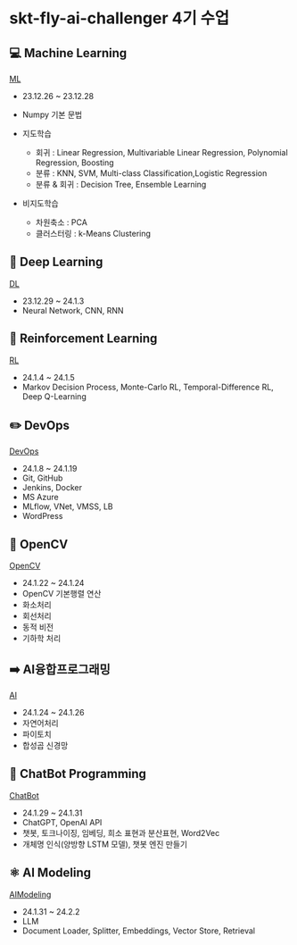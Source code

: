 # skt-fly-ai-challenger 4기 수업

## 💻 Machine Learning
[ML](https://github.com/SeoyoungOhMe/skt-fly-ai-challenger-class/tree/master/ML)
- 23.12.26 ~ 23.12.28
- Numpy 기본 문법
- 지도학습 
    - 회귀 : Linear Regression, Multivariable Linear Regression, Polynomial Regression, Boosting
    - 분류 : KNN, SVM, Multi-class Classification,Logistic Regression
    - 분류 & 회귀 :  Decision Tree, Ensemble Learning
      
- 비지도학습
    - 차원축소 : PCA
    - 클러스터링 : k-Means Clustering

## 🔗 Deep Learning
[DL](https://github.com/SeoyoungOhMe/skt-fly-ai-challenger-class/tree/master/DL)
- 23.12.29 ~ 24.1.3
- Neural Network, CNN, RNN

## 📌 Reinforcement Learning
[RL](https://github.com/SeoyoungOhMe/skt-fly-ai-challenger-class/tree/master/RL)
- 24.1.4 ~ 24.1.5
- Markov Decision Process, Monte-Carlo RL, Temporal-Difference RL, Deep Q-Learning

## ✏️ DevOps
[DevOps](https://github.com/SeoyoungOhMe/skt-fly-ai-challenger-class/tree/master/DevOps)
- 24.1.8 ~ 24.1.19
- Git, GitHub
- Jenkins, Docker
- MS Azure
- MLflow, VNet, VMSS, LB
- WordPress

## 📂 OpenCV
[OpenCV](https://github.com/SeoyoungOhMe/skt-fly-ai-challenger-class/tree/master/OpenCV)
- 24.1.22 ~ 24.1.24
- OpenCV 기본행렬 연산
- 화소처리
- 회선처리
- 동적 비전
- 기하학 처리

## ➡️ AI융합프로그래밍
[AI](https://github.com/SeoyoungOhMe/skt-fly-ai-challenger-class/tree/master/AI)
- 24.1.24 ~ 24.1.26
- 자연어처리
- 파이토치
- 합성곱 신경망

## 👥 ChatBot Programming
[ChatBot](https://github.com/SeoyoungOhMe/skt-fly-ai-challenger-class/tree/master/ChatBot)
- 24.1.29 ~ 24.1.31
- ChatGPT, OpenAI API
- 챗봇, 토크나이징, 임베딩, 희소 표현과 분산표현, Word2Vec
- 개체명 인식(양방향 LSTM 모델), 챗봇 엔진 만들기

## ⚛️ AI Modeling
[AIModeling](https://github.com/SeoyoungOhMe/skt-fly-ai-challenger-class/tree/master/AIModeling)
- 24.1.31 ~ 24.2.2
- LLM
- Document Loader, Splitter, Embeddings, Vector Store, Retrieval


